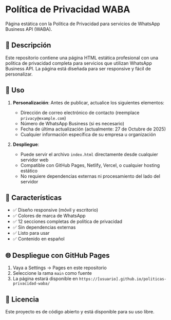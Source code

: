 # Política de Privacidad WABA

Página estática con la Política de Privacidad para servicios de WhatsApp Business API (WABA).

## 📄 Descripción

Este repositorio contiene una página HTML estática profesional con una política de privacidad completa para servicios que utilizan WhatsApp Business API. La página está diseñada para ser responsive y fácil de personalizar.

## 🚀 Uso

1. **Personalización**: Antes de publicar, actualice los siguientes elementos:
   - Dirección de correo electrónico de contacto (reemplace `privacy@example.com`)
   - Número de WhatsApp Business (si es necesario)
   - Fecha de última actualización (actualmente: 27 de Octubre de 2025)
   - Cualquier información específica de su empresa u organización

2. **Despliegue**: 
   - Puede servir el archivo `index.html` directamente desde cualquier servidor web
   - Compatible con GitHub Pages, Netlify, Vercel, o cualquier hosting estático
   - No requiere dependencias externas ni procesamiento del lado del servidor

## 📱 Características

- ✅ Diseño responsive (móvil y escritorio)
- ✅ Colores de marca de WhatsApp
- ✅ 12 secciones completas de política de privacidad
- ✅ Sin dependencias externas
- ✅ Listo para usar
- ✅ Contenido en español

## 🌐 Despliegue con GitHub Pages

1. Vaya a Settings → Pages en este repositorio
2. Seleccione la rama `main` como fuente
3. La página estará disponible en `https://[usuario].github.io/politicas-privacidad-waba/`

## 📝 Licencia

Este proyecto es de código abierto y está disponible para su uso libre.
